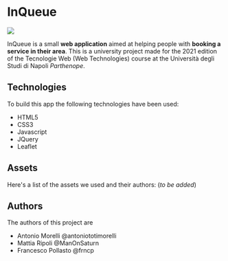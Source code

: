 # InQueue
![](https://img.shields.io/badge/license-Apache%202-blue)

InQueue is a small **web application** aimed at helping people with **booking a service in their area**.
This is a university project made for the 2021 edition of the Tecnologie Web (Web Technologies) course at the Università degli Studi di Napoli *Parthenope*.

## Technologies
To build this app the following technologies have been used:
- HTML5
- CSS3
- Javascript
- JQuery
- Leaflet

## Assets
Here's a list of the assets we used and their authors:
(*to be added*)

## Authors
The authors of this project are
- Antonio Morelli @antoniototimorelli
- Mattia Ripoli @ManOnSaturn
- Francesco Pollasto @frncp